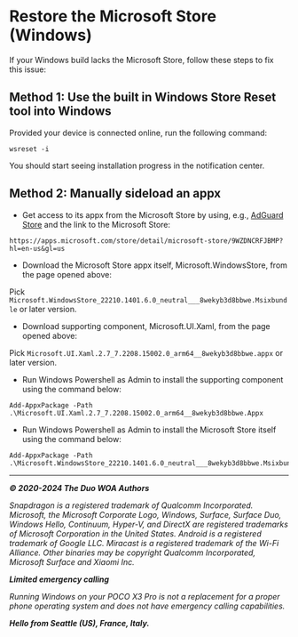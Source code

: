# Restore the Microsoft Store (Windows)

If your Windows build lacks the Microsoft Store, follow these steps to fix this issue:

## Method 1: Use the built in Windows Store Reset tool into Windows

Provided your device is connected online, run the following command:

```batch
wsreset -i
```

You should start seeing installation progress in the notification center.

## Method 2: Manually sideload an appx

- Get access to its appx from the Microsoft Store by using, e.g., [AdGuard Store](https://store.rg-adguard.net/) and the link to the Microsoft Store:
```batch
https://apps.microsoft.com/store/detail/microsoft-store/9WZDNCRFJBMP?hl=en-us&gl=us
```

- Download the Microsoft Store appx itself, Microsoft.WindowsStore, from the page opened above:

Pick ```Microsoft.WindowsStore_22210.1401.6.0_neutral___8wekyb3d8bbwe.Msixbundle``` or later version.

- Download supporting component, Microsoft.UI.Xaml, from the page opened above:

Pick ```Microsoft.UI.Xaml.2.7_7.2208.15002.0_arm64__8wekyb3d8bbwe.appx``` or later version.

- Run Windows Powershell as Admin to install the supporting component using the command below:

```batch
Add-AppxPackage -Path .\Microsoft.UI.Xaml.2.7_7.2208.15002.0_arm64__8wekyb3d8bbwe.Appx
```

- Run Windows Powershell as Admin to install the Microsoft Store itself using the command below:

```batch
Add-AppxPackage -Path .\Microsoft.WindowsStore_22210.1401.6.0_neutral___8wekyb3d8bbwe.Msixbundle
```

---

_**© 2020-2024 The Duo WOA Authors**_

_Snapdragon is a registered trademark of Qualcomm Incorporated. Microsoft, the Microsoft Corporate Logo, Windows, Surface, Surface Duo, Windows Hello, Continuum, Hyper-V, and DirectX are registered trademarks of Microsoft Corporation in the United States. Android is a registered trademark of Google LLC. Miracast is a registered trademark of the Wi-Fi Alliance. Other binaries may be copyright Qualcomm Incorporated, Microsoft Surface and Xiaomi Inc._

_**Limited emergency calling**_

_Running Windows on your POCO X3 Pro is not a replacement for a proper phone operating system and does not have emergency calling capabilities._

_**Hello from Seattle (US), France, Italy.**_